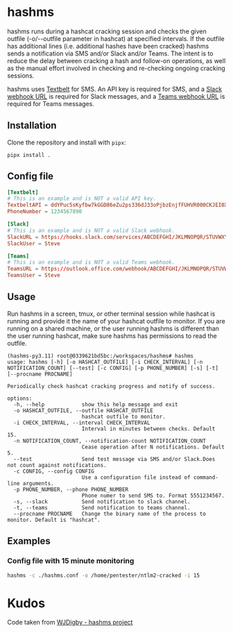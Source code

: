 # hashms

hashms runs during a hashcat cracking session and checks the given outfile (-o/--outfile parameter in hashcat) at specified intervals. If the outfile has additional lines (i.e. additional hashes have been cracked) hashms sends a notification via SMS and/or Slack and/or Teams. The intent is to reduce the delay between cracking a hash and follow-on operations, as well as the manual effort involved in checking and re-checking ongoing cracking sessions.

hashms uses [Textbelt](https://textbelt.com/) for SMS. An API key is required for SMS, and a [Slack webhook URL](https://api.slack.com/incoming-webhooks) is required for Slack messages, and a 
[Teams webhook URL](https://learn.microsoft.com/en-us/microsoftteams/platform/webhooks-and-connectors/how-to/add-incoming-webhook?tabs=newteams%2Cdotnet) is required for Teams messages.

## Installation

Clone the repository and install with `pipx`:
```
pipx install .
```

## Config file
```conf
[Textbelt]
# This is an example and is NOT a valid API key.
TextbeltAPI = ddYPuc5sKyfbw7kGGD86eZu2ps336dJ33oPjbzEnjfFUHVR000CKJEI0XmpHGN22fg
PhoneNumber = 1234567890

[Slack]
# This is an example and is NOT a valid Slack webhook.
SlackURL = https://hooks.slack.com/services/ABCDEFGHI/JKLMNOPQR/STUVWXYZ1234567890ABCDEF
SlackUser = Steve                     

[Teams]
# This is an example and is NOT a valid Teams webhook.
TeamsURL = https://outlook.office.com/webhook/ABCDEFGHI/JKLMNOPQR/STUVWXYZ1234567890ABCDEF
TeamsUser = Steve
```

## Usage

Run hashms in a screen, tmux, or other terminal session while hashcat is running and provide it the name of your hashcat outfile to monitor. If you are running on a shared machine, or the user running hashms is different than the user running hashcat, make sure hashms has permissions to read the outfile. 

```plain
(hashms-py3.11) root@0339621bd5bc:/workspaces/hashms# hashms 
usage: hashms [-h] [-o HASHCAT_OUTFILE] [-i CHECK_INTERVAL] [-n NOTIFICATION_COUNT] [--test] [-c CONFIG] [-p PHONE_NUMBER] [-s] [-t] [--procname PROCNAME]

Periodically check hashcat cracking progress and notify of success.

options:
  -h, --help            show this help message and exit
  -o HASHCAT_OUTFILE, --outfile HASHCAT_OUTFILE
                        hashcat outfile to monitor.
  -i CHECK_INTERVAL, --interval CHECK_INTERVAL
                        Interval in minutes between checks. Default 15.
  -n NOTIFICATION_COUNT, --notification-count NOTIFICATION_COUNT
                        Cease operation after N notifications. Default 5.
  --test                Send test message via SMS and/or Slack.Does not count against notifications.
  -c CONFIG, --config CONFIG
                        Use a configuration file instead of command-line arguments.
  -p PHONE_NUMBER, --phone PHONE_NUMBER
                        Phone numer to send SMS to. Format 5551234567.
  -s, --slack           Send notification to slack channel.
  -t, --teams           Send notification to teams channel.
  --procname PROCNAME   Change the binary name of the process to monitor. Default is "hashcat".
```

## Examples
### Config file with 15 minute monitoring
```bash
hashms -c ./hashms.conf -o /home/pentester/ntlm2-cracked -i 15
```

# Kudos
Code taken from [WJDigby - hashms project](https://github.com/WJDigby/hashms)